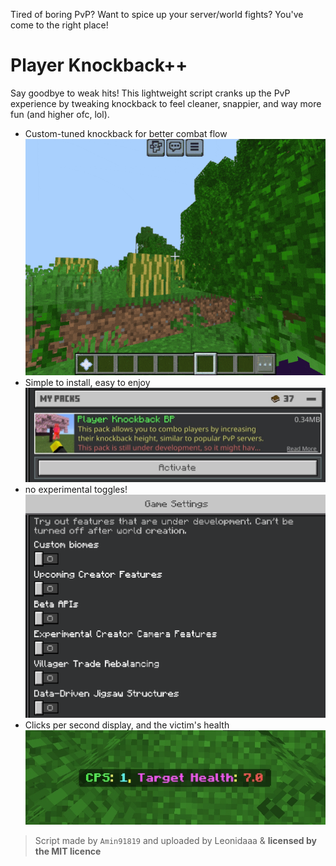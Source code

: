 Tired of boring PvP? Want to spice up your server/world fights? You've come to the right place!

# Player Knockback++

Say goodbye to weak hits! This lightweight script cranks up the PvP experience by tweaking knockback to feel cleaner, snappier, and way more fun (and higher ofc, lol).

- Custom-tuned knockback for better combat flow
![knockback settings](https://raw.githubusercontent.com/peterhakem/cps/refs/heads/main/images/idk.gif)
- Simple to install, easy to enjoy
![image of the behavior pack in pack screen](https://raw.githubusercontent.com/peterhakem/cps/refs/heads/main/images/toggle.jpg)
- no experimental toggles!
![all experimental toggles off](https://raw.githubusercontent.com/peterhakem/cps/refs/heads/main/images/experm.png)
- Clicks per second display, and the victim's health
![cps display message](https://raw.githubusercontent.com/peterhakem/cps/refs/heads/main/images/cps.jpg)

> Script made by `Amin91819` and uploaded by Leonidaaa & **licensed by the MIT licence**
